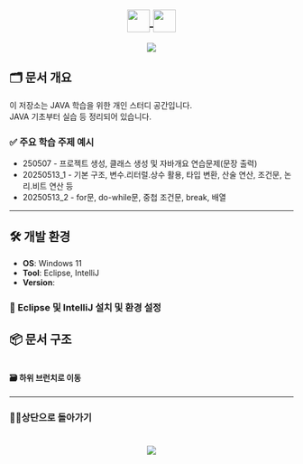 
<h1 align="center">
  
  <a href="https://github.com/skwjdgh">
    <img align="center" src="https://img.shields.io/badge/goto-Main-green.svg" height="40"/>
  </a>

  <a href="https://github.com/skwjdgh/Back">
    <img align="center" src="https://img.shields.io/badge/goto-Back-green.svg" height="40"/>
  </a>
  
</h1>

<p align="center">
  <img align="center" src = "https://capsule-render.vercel.app/api?type=blur&height=200&color=gradient&text=JAVA101&descAlign=59&section=header">



## 🗂 문서 개요

이 저장소는 JAVA 학습을 위한 개인 스터디 공간입니다.  
JAVA 기초부터 실습 등 정리되어 있습니다.

### ✅ 주요 학습 주제 예시

- 250507  - 프로젝트 생성, 클래스 생성 및 자바개요 연습문제(문장 출력)
- 20250513_1  - 기본 구조, 변수.리터럴.상수 활용, 타입 변환, 산술 연산, 조건문, 논리.비트 연산 등
- 20250513_2  - for문, do-while문, 중첩 조건문, break, 배열

---

## 🛠️ 개발 환경

- **OS**: Windows 11
- **Tool**: Eclipse, IntelliJ
- **Version**:

### 🧩 Eclipse 및 IntelliJ 설치 및 환경 설정


## 📦 문서 구조
```
```
####  🗃️ 하위 브런치로 이동

---
###  👨‍💻상단으로 돌아가기
<h1 align="center">
        <a href="https://github.com/skwjdgh/JAVA101_study">
    <img align="center" src="https://img.shields.io/badge/backto-Top-green.svg" />
  </a>
</h1>
